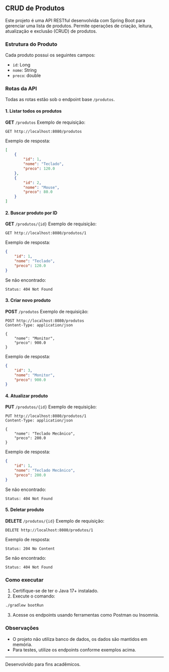 ## CRUD de Produtos

Este projeto é uma API RESTful desenvolvida com Spring Boot para gerenciar uma lista de produtos. Permite operações de criação, leitura, atualização e exclusão (CRUD) de produtos.

### Estrutura do Produto
Cada produto possui os seguintes campos:
- `id`: Long
- `nome`: String
- `preco`: double

### Rotas da API
Todas as rotas estão sob o endpoint base `/produtos`.

#### 1. Listar todos os produtos
**GET** `/produtos`
Exemplo de requisição:
```
GET http://localhost:8080/produtos
```
Exemplo de resposta:
```json
[
	{
		"id": 1,
		"nome": "Teclado",
		"preco": 120.0
	},
	{
		"id": 2,
		"nome": "Mouse",
		"preco": 80.0
	}
]
```

#### 2. Buscar produto por ID
**GET** `/produtos/{id}`
Exemplo de requisição:
```
GET http://localhost:8080/produtos/1
```
Exemplo de resposta:
```json
{
	"id": 1,
	"nome": "Teclado",
	"preco": 120.0
}
```
Se não encontrado:
```
Status: 404 Not Found
```

#### 3. Criar novo produto
**POST** `/produtos`
Exemplo de requisição:
```
POST http://localhost:8080/produtos
Content-Type: application/json

{
	"nome": "Monitor",
	"preco": 900.0
}
```
Exemplo de resposta:
```json
{
	"id": 3,
	"nome": "Monitor",
	"preco": 900.0
}
```

#### 4. Atualizar produto
**PUT** `/produtos/{id}`
Exemplo de requisição:
```
PUT http://localhost:8080/produtos/1
Content-Type: application/json

{
	"nome": "Teclado Mecânico",
	"preco": 200.0
}
```
Exemplo de resposta:
```json
{
	"id": 1,
	"nome": "Teclado Mecânico",
	"preco": 200.0
}
```
Se não encontrado:
```
Status: 404 Not Found
```

#### 5. Deletar produto
**DELETE** `/produtos/{id}`
Exemplo de requisição:
```
DELETE http://localhost:8080/produtos/1
```
Exemplo de resposta:
```
Status: 204 No Content
```
Se não encontrado:
```
Status: 404 Not Found
```

### Como executar
1. Certifique-se de ter o Java 17+ instalado.
2. Execute o comando:
```bash
./gradlew bootRun
```
3. Acesse os endpoints usando ferramentas como Postman ou Insomnia.

### Observações
- O projeto não utiliza banco de dados, os dados são mantidos em memória.
- Para testes, utilize os endpoints conforme exemplos acima.

---
Desenvolvido para fins acadêmicos.

